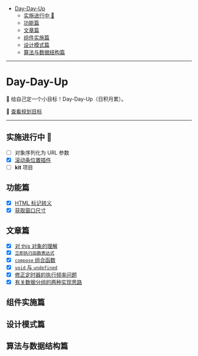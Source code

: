 <!-- TOC -->

- [Day-Day-Up](#day-day-up)
    - [实施进行中 🚧](#实施进行中-)
    - [功能篇](#功能篇)
    - [文章篇](#文章篇)
    - [组件实施篇](#组件实施篇)
    - [设计模式篇](#设计模式篇)
    - [算法与数据结构篇](#算法与数据结构篇)

<!-- /TOC -->

---

# Day-Day-Up

💪 给自己定一个小目标！Day-Day-Up（日积月累）。

🎯 [查看规划目标](./list.md)

---

## 实施进行中 🚧

- [ ] 对象序列化为 URL 参数
- [x] [滚动条位置插件](https://github.com/sguot/scroll-listen)
- [ ] **kit** 项目

## 功能篇
- [x] [HTML 标记转义](./Functional/htmlEscape.md)
- [x] [获取窗口尺寸](./Functional/getWindowSize.md)

## 文章篇

- [x] [对 this 对象的理解](./Article/对this对象的理解.md)
- [x] [`立即执行函数表达式`](./Article/immediately-invoked-function-expression.md)
- [x] [`compose` 组合函数](./Article/compose.md)
- [x] [`void` 与 `undefined`](./Article/void-and-undefined.md)
- [x] [修正定时器的执行频率问题](./Article/修正定时器的执行频率问题.md)
- [x] [有关数据分组的两种实现思路](./Article/有关数据分组的两种实现思路.md)

## 组件实施篇

## 设计模式篇

## 算法与数据结构篇
